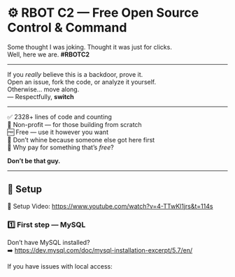 # ⚙️ RBOT C2 — Free Open Source Control & Command

Some thought I was joking. Thought it was just for clicks.  
Well, here we are. **#RBOTC2**

---

If you *really* believe this is a backdoor, prove it.  
Open an issue, fork the code, or analyze it yourself.  
Otherwise… move along.  
— Respectfully, **switch**

---

✅ 2328+ lines of code and counting  
💸 Non-profit — for those building from scratch  
🆓 Free — use it however you want  
🧠 Don’t whine because someone else got here first  
🤡 Why pay for something that’s *free*?

**Don’t be that guy.**

---

## 🚀 Setup

🎥 Setup Video: https://www.youtube.com/watch?v=4-TTwKl1jrs&t=114s

### 1️⃣ First step — MySQL  
Don’t have MySQL installed?  
➡️ https://dev.mysql.com/doc/mysql-installation-excerpt/5.7/en/

If you have issues with local access:
